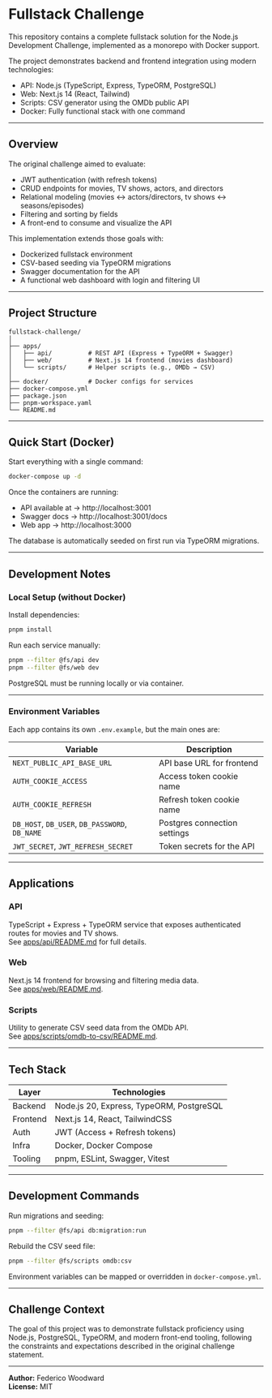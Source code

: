 # Fullstack Challenge

This repository contains a complete fullstack solution for the Node.js Development Challenge, implemented as a monorepo with Docker support.

The project demonstrates backend and frontend integration using modern technologies:

- API: Node.js (TypeScript, Express, TypeORM, PostgreSQL)
- Web: Next.js 14 (React, Tailwind)
- Scripts: CSV generator using the OMDb public API
- Docker: Fully functional stack with one command

---

## Overview

The original challenge aimed to evaluate:

- JWT authentication (with refresh tokens)
- CRUD endpoints for movies, TV shows, actors, and directors
- Relational modeling (movies ↔ actors/directors, tv shows ↔ seasons/episodes)
- Filtering and sorting by fields
- A front-end to consume and visualize the API

This implementation extends those goals with:

- Dockerized fullstack environment
- CSV-based seeding via TypeORM migrations
- Swagger documentation for the API
- A functional web dashboard with login and filtering UI

---

## Project Structure

```
fullstack-challenge/
│
├── apps/
│   ├── api/          # REST API (Express + TypeORM + Swagger)
│   ├── web/          # Next.js 14 frontend (movies dashboard)
│   └── scripts/      # Helper scripts (e.g., OMDb → CSV)
│
├── docker/           # Docker configs for services
├── docker-compose.yml
├── package.json
├── pnpm-workspace.yaml
└── README.md
```

---

## Quick Start (Docker)

Start everything with a single command:

```bash
docker-compose up -d
```

Once the containers are running:

- API available at → http://localhost:3001
- Swagger docs → http://localhost:3001/docs
- Web app → http://localhost:3000

The database is automatically seeded on first run via TypeORM migrations.

---

## Development Notes

### Local Setup (without Docker)

Install dependencies:
```bash
pnpm install
```

Run each service manually:
```bash
pnpm --filter @fs/api dev
pnpm --filter @fs/web dev
```

PostgreSQL must be running locally or via container.

---

### Environment Variables

Each app contains its own `.env.example`, but the main ones are:

| Variable                                       | Description                  |
| ---------------------------------------------- | ---------------------------- |
| `NEXT_PUBLIC_API_BASE_URL`                     | API base URL for frontend    |
| `AUTH_COOKIE_ACCESS`                           | Access token cookie name     |
| `AUTH_COOKIE_REFRESH`                          | Refresh token cookie name    |
| `DB_HOST`, `DB_USER`, `DB_PASSWORD`, `DB_NAME` | Postgres connection settings |
| `JWT_SECRET`, `JWT_REFRESH_SECRET`             | Token secrets for the API    |

---

## Applications

### API

TypeScript + Express + TypeORM service that exposes authenticated routes for movies and TV shows.  
See [apps/api/README.md](./apps/api/README.md) for full details.

### Web

Next.js 14 frontend for browsing and filtering media data.  
See [apps/web/README.md](./apps/web/README.md).

### Scripts

Utility to generate CSV seed data from the OMDb API.  
See [apps/scripts/omdb-to-csv/README.md](./apps/scripts/omdb-to-csv/README.md).

---

## Tech Stack

| Layer    | Technologies                             |
| -------- | ---------------------------------------- |
| Backend  | Node.js 20, Express, TypeORM, PostgreSQL |
| Frontend | Next.js 14, React, TailwindCSS           |
| Auth     | JWT (Access + Refresh tokens)            |
| Infra    | Docker, Docker Compose                   |
| Tooling  | pnpm, ESLint, Swagger, Vitest            |

---

## Development Commands

Run migrations and seeding:
```bash
pnpm --filter @fs/api db:migration:run
```

Rebuild the CSV seed file:
```bash
pnpm --filter @fs/scripts omdb:csv
```

Environment variables can be mapped or overridden in `docker-compose.yml`.

---

## Challenge Context

The goal of this project was to demonstrate fullstack proficiency using Node.js, PostgreSQL, TypeORM, and modern front-end tooling, following the constraints and expectations described in the original challenge statement.

---

**Author:** Federico Woodward  
**License:** MIT
